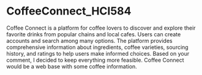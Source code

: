 # CoffeeConnect_HCI584
Coffee Connect is a platform for coffee lovers to discover and explore their favorite drinks from popular chains and local cafes. Users can create accounts and search among many options. The platform provides comprehensive information about ingredients, coffee varieties, sourcing history, and ratings to help users make informed choices.
Based on your comment, I decided to keep everything more feasible. Coffee Connect would be a web base with some coffee information.  